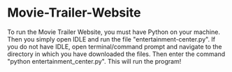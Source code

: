 # Movie-Trailer-Website

To run the Movie Trailer Website, you must have Python on your machine. Then you simply open IDLE and run the file "entertainment-center.py".
If you do not have IDLE, open terminal/command prompt and navigate to the directory in which you have downloaded the files. Then enter the command "python entertainment_center.py". This will run the program!
